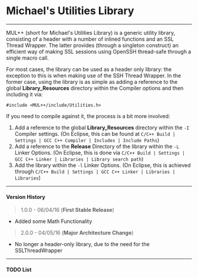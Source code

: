 Michael's Utilities Library
===========================================
-------------------------------------------

MUL++ (short for Michael's Utilities Library) is a generic utility library, consisting of a header with a number of inlined functions and an SSL Thread Wrapper. The latter provides (through a singleton construct) an efficient way of making SSL sessions using OpenSSH thread-safe through a single macro call.

For most cases, the library can be used as a header only library: the exception to this is when making use of the SSH Thread Wrapper. In the former case, using the library is as simple as adding a reference to the global **Library_Resources** directory within the Compiler options and then including it via:
```
#include <MUL++/include/Utilities.h>
```

If you need to compile against it, the process is a bit more involved:
1. Add a reference to the global **Library_Resources** directory within the ``-I`` Compiler settings. (On Eclipse, this can be found at ```C/C++ Build | Settings | GCC C++ Compiler | Includes | Include Paths```)
2. Add a reference to the **Release** Directory of the library within the ``-L`` Linker Options. (On Eclipse, this is done via ```C/C++ Build | Settings | GCC C++ Linker | Libraries | Library search path```)
3. Add the library within the ``-l`` Linker Options. (On Eclipse, this is achieved through ```C/C++ Build | Settings | GCC C++ Linker | Libraries | Libraries```)

----
#### Version History
> 1.0.0 - 06/04/16 (**First Stable Release**) 
* Added some Math Functionality

> 2.0.0 - 04/05/16 (**Major Architecture Change**)
* No longer a header-only library, due to the need for the SSLThreadWrapper

----
#### TODO List
